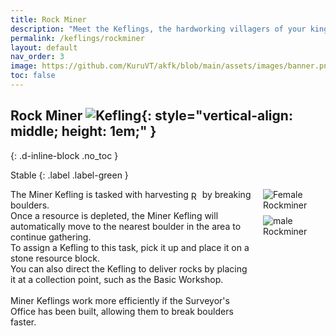 ```yaml
---
title: Rock Miner
description: "Meet the Keflings, the hardworking villagers of your kingdom in A Kingdom for Keflings. These cheerful characters are eager to follow your lead and assist with building, gathering resources, and more."
permalink: /keflings/rockminer
layout: default
nav_order: 3
image: https://github.com/KuruVT/akfk/blob/main/assets/images/banner.png?raw=true
toc: false
---
```


##  Rock Miner ![Kefling](https://github.com/KuruVT/akfk/blob/main/assets/images/keflings/rockminer_icon.png?raw=true){: style="vertical-align: middle; height: 1em;" }
{: .d-inline-block .no_toc }

Stable
{: .label .label-green }

<div style="display: flex; align-items: flex-start; gap: 1rem;">
  <div style="flex: 1;">
    The Miner Kefling is tasked with harvesting 
    <img src="https://github.com/KuruVT/akfk/blob/main/assets/images/resources/rock.png?raw=true" alt="Rock" style="vertical-align: middle; height: 1em;"> 
    by breaking boulders.<br> 
    Once a resource is depleted, the Miner Kefling will automatically move to the nearest boulder in the area to continue gathering.<br> 
    To assign a Kefling to this task, pick it up and place it on a stone resource block.<br> 
    You can also direct the Kefling to deliver rocks by placing it at a collection point, such as the Basic Workshop.<br><br>
    Miner Keflings work more efficiently if the Surveyor's Office has been built, allowing them to break boulders faster.
  </div>
  <div style="display: flex; flex-direction: column; gap: 0.5rem;">
    <img src="https://github.com/KuruVT/akfk/blob/main/assets/images/keflings/female_rockminer.png?raw=true" alt="Female Rockminer" style="max-width: 100px; height: auto;">
  <img src="https://github.com/KuruVT/akfk/blob/main/assets/images/keflings/male_rockminer.png?raw=true" alt="male Rockminer" style="max-width: 100px; height: auto;">
  </div>